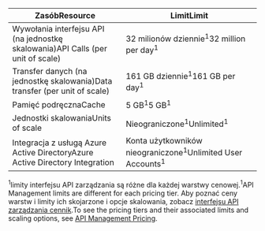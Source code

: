 | <span data-ttu-id="af100-101">Zasób</span><span class="sxs-lookup"><span data-stu-id="af100-101">Resource</span></span> | <span data-ttu-id="af100-102">Limit</span><span class="sxs-lookup"><span data-stu-id="af100-102">Limit</span></span> |
| --- | --- |
| <span data-ttu-id="af100-103">Wywołania interfejsu API (na jednostkę skalowania)</span><span class="sxs-lookup"><span data-stu-id="af100-103">API Calls (per unit of scale)</span></span> |<span data-ttu-id="af100-104">32 milionów dziennie<sup>1</sup></span><span class="sxs-lookup"><span data-stu-id="af100-104">32 million per day<sup>1</sup></span></span> |
| <span data-ttu-id="af100-105">Transfer danych (na jednostkę skalowania)</span><span class="sxs-lookup"><span data-stu-id="af100-105">Data transfer (per unit of scale)</span></span> |<span data-ttu-id="af100-106">161 GB dziennie<sup>1</sup></span><span class="sxs-lookup"><span data-stu-id="af100-106">161 GB per day<sup>1</sup></span></span> |
| <span data-ttu-id="af100-107">Pamięć podręczna</span><span class="sxs-lookup"><span data-stu-id="af100-107">Cache</span></span> |<span data-ttu-id="af100-108">5 GB<sup>1</sup></span><span class="sxs-lookup"><span data-stu-id="af100-108">5 GB<sup>1</sup></span></span> |
| <span data-ttu-id="af100-109">Jednostki skalowania</span><span class="sxs-lookup"><span data-stu-id="af100-109">Units of scale</span></span> |<span data-ttu-id="af100-110">Nieograniczone<sup>1</sup></span><span class="sxs-lookup"><span data-stu-id="af100-110">Unlimited<sup>1</sup></span></span> |
| <span data-ttu-id="af100-111">Integracja z usługą Azure Active Directory</span><span class="sxs-lookup"><span data-stu-id="af100-111">Azure Active Directory Integration</span></span> |<span data-ttu-id="af100-112">Konta użytkowników nieograniczone<sup>1</sup></span><span class="sxs-lookup"><span data-stu-id="af100-112">Unlimited User Accounts<sup>1</sup></span></span> |

<span data-ttu-id="af100-113"><sup>1</sup>limity interfejsu API zarządzania są różne dla każdej warstwy cenowej.</span><span class="sxs-lookup"><span data-stu-id="af100-113"><sup>1</sup>API Management limits are different for each pricing tier.</span></span> <span data-ttu-id="af100-114">Aby poznać ceny warstw i limity ich skojarzone i opcje skalowania, zobacz [interfejsu API zarządzania cennik](https://azure.microsoft.com/pricing/details/api-management/).</span><span class="sxs-lookup"><span data-stu-id="af100-114">To see the pricing tiers and their associated limits and scaling options, see [API Management Pricing](https://azure.microsoft.com/pricing/details/api-management/).</span></span>

